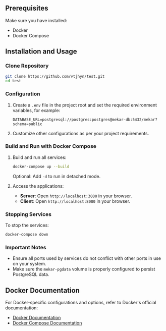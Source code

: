 ## Prerequisites

Make sure you have installed:

- Docker
- Docker Compose

## Installation and Usage

### Clone Repository

```bash
git clone https://github.com/vtjhyn/test.git
cd test
```

### Configuration

1. Create a `.env` file in the project root and set the required environment variables, for example:

   ```plaintext
   DATABASE_URL=postgresql://postgres:postgres@mekar-db:5432/mekar?schema=public
   ```

2. Customize other configurations as per your project requirements.

### Build and Run with Docker Compose

1. Build and run all services:

   ```bash
   docker-compose up --build
   ```

   Optional: Add `-d` to run in detached mode.

2. Access the applications:

   - **Server**: Open `http://localhost:3000` in your browser.
   - **Client**: Open `http://localhost:8080` in your browser.

### Stopping Services

To stop the services:

```bash
docker-compose down
```

### Important Notes

- Ensure all ports used by services do not conflict with other ports in use on your system.
- Make sure the `mekar-pgdata` volume is properly configured to persist PostgreSQL data.

## Docker Documentation

For Docker-specific configurations and options, refer to Docker's official documentation:

- [Docker Documentation](https://docs.docker.com/)
- [Docker Compose Documentation](https://docs.docker.com/compose/)
